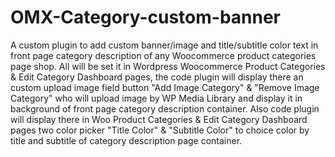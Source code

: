 # OMX-Category-custom-banner
A custom plugin to add custom banner/image and title/subtitle color text  in front page category description  of any Woocommerce product categories page shop.
All will be set it in Wordpress Woocommerce Product Categories & Edit Category Dashboard pages, the code plugin will display there an custom upload image field button "Add Image Category" &  "Remove Image Category" who will upload image by WP Media Library and display it in background of front page category description container.
Also code plugin will display there in Woo Product Categories & Edit Category Dashboard pages two color picker "Title Color" & "Subtitle Color" to choice color by title and subtitle of category description page container.
